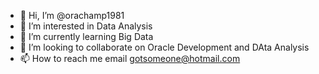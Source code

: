 - 👋 Hi, I’m @orachamp1981
- 👀 I’m interested in Data Analysis
- 🌱 I’m currently learning Big Data
- 💞️ I’m looking to collaborate on Oracle Development and DAta Analysis
- 📫 How to reach me email gotsomeone@hotmail.com

<!---
orachamp1981/orachamp1981 is a ✨ special ✨ repository because its `README.md` (this file) appears on your GitHub profile.
You can click the Preview link to take a look at your changes.
--->
